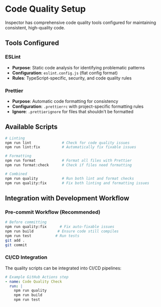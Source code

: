 # Code Quality Setup

Inspector has comprehensive code quality tools configured for maintaining consistent, high-quality code.

## Tools Configured

### ESLint
- **Purpose**: Static code analysis for identifying problematic patterns
- **Configuration**: `eslint.config.js` (flat config format)
- **Rules**: TypeScript-specific, security, and code quality rules

### Prettier
- **Purpose**: Automatic code formatting for consistency
- **Configuration**: `.prettierrc` with project-specific formatting rules
- **Ignore**: `.prettierignore` for files that shouldn't be formatted

## Available Scripts

```bash
# Linting
npm run lint              # Check for code quality issues
npm run lint:fix          # Automatically fix fixable issues

# Formatting  
npm run format            # Format all files with Prettier
npm run format:check      # Check if files need formatting

# Combined
npm run quality           # Run both lint and format checks
npm run quality:fix       # Fix both linting and formatting issues
```

## Integration with Development Workflow

### Pre-commit Workflow (Recommended)
```bash
# Before committing
npm run quality:fix      # Fix auto-fixable issues
npm run build           # Ensure code still compiles
npm run test           # Run tests
git add .
git commit
```

### CI/CD Integration
The quality scripts can be integrated into CI/CD pipelines:

```yaml
# Example GitHub Actions step
- name: Code Quality Check
  run: |
    npm run quality
    npm run build
    npm run test
```